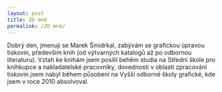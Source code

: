 ```yaml
---
layout: post
title: ZO mně
permalink: /ZO mně/
---
```

<p>Dobrý den, jmenuji se Marek Šmidrkal, zabývám se grafickou úpravou tiskovin, především knih (od výtvarných katalogů až po odbornou literaturu). Vztah ke knihám jsem posílil behěm studia na Střední škole pro knihkupce a nakladatelské pracovníky, dovednosti v oblasti zpracování tiskovin jsem nabyl během působení na Vyšší odborné školy grafické, kde jsem v roce 2010 absolvoval.</p>
